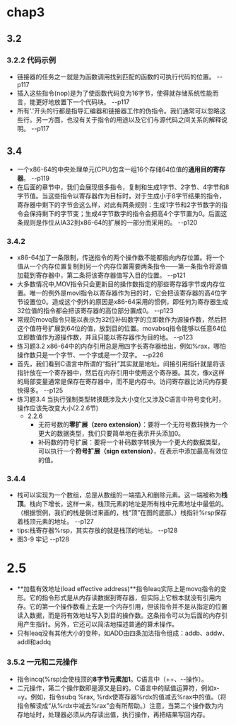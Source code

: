 # chap3
## 3.2
### 3.2.2 代码示例
* 链接器的任务之一就是为函数调用找到匹配的函数的可执行代码的位置。 --p117  
* 插入这些指令(nop)是为了使函数代码变为16字节，使得就存储系统性能而言，能更好地放置下一个代码块。  --p117
* 所有'.'开头的行都是指导汇编器和链接器工作的伪指令。我们通常可以忽略这些行。另一方面，也没有关于指令的用途以及它们与源代码之间关系的解释说明。 --p117  
## 3.4
* 一个x86-64的中央处理单元(CPU)包含一组16个存储64位值的**通用目的寄存器**。 --p119
* 在后面的章节中，我们会展现很多指令，复制和生成1字节、2字节、4字节和8字节值。当这些指令以寄存器作为目标时，对于生成小于8字节结果的指令，寄存器中剩下的字节会这么样，对此有两条规则：生成1字节和2字节数字的指令会保持剩下的字节变；生成4字节数字的指令会把高4个字节置为0。后面这条规则是作位从IA32到x86-64的扩展的一部分而采用的。 --p120
### 3.4.2
* x86-64加了一条限制，传送指令的两个操作数不能都指向内存位置。将一个值从一个内存位置复制到另一个内存位置需要两条指令——第一条指令将源值加载到寄存器中，第二条将该寄存器值写入目的位置。 --p121
* 大多数情况中,MOV指令只会更新目的操作数指定的那些寄存器字节或内存位置。唯一的例外是movl指令以寄存器作为目的时，它会把该寄存器的高4位字节设置位0。造成这个例外的原因是x86-64采用的惯例，即任何为寄存器生成32位值的指令都会把该寄存器的高位部分置成0。 --p123
* 常规的movq指令只能以表示为32位补码数字的立即数作为源操作数，然后把这个值符号扩展到64位的值，放到目的位置。movabsq指令能够以任意64位立即数值作为源操作数，并且只能以寄存器作为目的地。 --p123
* 练习题3.2 x86-64中的内存引用总是用四字长寄存器给出，例如%rax，哪怕操作数只是一个字节、一个字或是一个双字。 --p226
* 首先，我们看到C语言中所谓的“指针”其实就是地址。间接引用指针就是将该指针放在一个寄存器中，然后在内存引用中使用这个寄存器。其次，像x这样的局部变量通常是保存在寄存器中，而不是内存中。访问寄存器比访问内存要快得多。 --p125
* 练习题3.4 当执行强制类型转换既涉及大小变化又涉及C语言中符号变化时，操作应该先改变大小(2.2.6节)
    * 2.2.6 
        * 无符号数的**零扩展（zero extension）**：要将一个无符号数转换为一个更大的数据类型，我们只要简单地在表示开头添加0。
        * 补码数的符号扩展：要将一个补码数字转换为一个更大的数据类型，可以执行一个**符号扩展（sign extension）**，在表示中添加最高有效位的值。
### 3.4.4
* 栈可以实现为一个数组，总是从数组的一端插入和删除元素。这一端被称为**栈顶**。栈向下增长，这样一来，栈顶元素的地址是所有栈中元素地址中最低的。（根据惯例，我们的栈是倒过来画的，栈“顶”在图的底部。）栈指针%rsp保存着栈顶元素的地址。 --p127
* tips:栈寄存器%rsp，其实存放的就是栈顶的地址。 --p128
* 图3-9 牢记 --p128
# 2.5
* **加载有效地址(load effective address)**指令leaq实际上是movq指令的变形。它的指令形式是从内存读数据到寄存器，但实际上它根本就没有引用内存。它的第一个操作数看上去是一个内存引用，但该指令并不是从指定的位置读入数据，而是将有效地址写入到目的操作数。这条指令可以为后面的内存引用产生指针。另外，它还可以简洁地描述普通的算术操作。
* 只有leaq没有其他大小的变种，如ADD由四条加法指令组成：addb、addw、addl和addq
### 3.5.2 一元和二元操作
* 指令incq(%rsp)会使栈顶的**8字节元素加1**。C语言中（++、--操作）。
* 二元操作，第二个操作数即是源又是目的。C语言中的赋值运算符，例如x-=y。例如，指令subq %rax, %rdx使寄存器%rdx的值减去%rax中的值。（将指令解读成“从%rdx中减去%rax”会有所帮助。）注意，当第二个操作数为内存地址时，处理器必须从内存读出值，执行操作，再把结果写回内存。